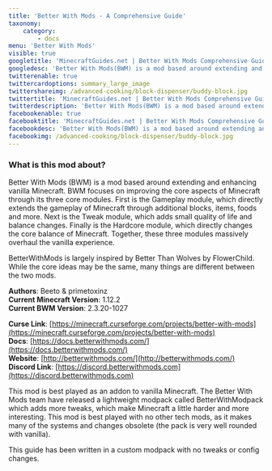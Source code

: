 ```yaml
---
title: 'Better With Mods - A Comprehensive Guide'
taxonomy:
    category:
        - docs
menu: 'Better With Mods'
visible: true
googletitle: 'MinecraftGuides.net | Better With Mods Comprehensive Guide'
googledesc: 'Better With Mods(BWM) is a mod based around extending and enhancing vanilla Minecraft. BWM focuses on massively overhauling the vanilla experience.'
twitterenable: true
twittercardoptions: summary_large_image
twittershareimg: /advanced-cooking/block-dispenser/buddy-block.jpg
twittertitle: 'MinecraftGuides.net | Better With Mods Comprehensive Guide'
twitterdescription: 'Better With Mods(BWM) is a mod based around extending and enhancing vanilla Minecraft. BWM focuses on massively overhauling the vanilla experience.'
facebookenable: true
facebooktitle: 'MinecraftGuides.net | Better With Mods Comprehensive Guide'
facebookdesc: 'Better With Mods(BWM) is a mod based around extending and enhancing vanilla Minecraft. BWM focuses on massively overhauling the vanilla experience.'
facebookimg: /advanced-cooking/block-dispenser/buddy-block.jpg
---
```


### What is this mod about?
Better With Mods (BWM) is a mod based around extending and enhancing vanilla Minecraft. BWM focuses on improving the core aspects of Minecraft through its three core modules. First is the Gameplay module, which directly extends the gameplay of Minecraft through additional blocks, items, foods and more. Next is the Tweak module, which adds small quality of life and balance changes. Finally is the Hardcore module, which directly changes the core balance of Minecraft. Together, these three modules massively overhaul the vanilla experience.

BetterWithMods is largely inspired by Better Than Wolves by FlowerChild. While the core ideas may be the same, many things are different between the two mods.

**Authors**: Beeto & primetoxinz  
**Current Minecraft Version**: 1.12.2  
**Current BWM Version**: 2.3.20-1027  

**Curse Link**: [https://minecraft.curseforge.com/projects/better-with-mods](https://minecraft.curseforge.com/projects/better-with-mods)  
**Docs**: [https://docs.betterwithmods.com/](https://docs.betterwithmods.com/)  
**Website**: [http://betterwithmods.com/](http://betterwithmods.com/)  
**Discord Link**: [https://discord.betterwithmods.com](https://discord.betterwithmods.com)

This mod is best played as an addon to vanilla Minecraft. The Better With Mods team have released a lightweight modpack called BetterWithModpack which adds more tweaks, which make Minecraft a little harder and more interesting. This mod is best played with no other tech mods, as it makes many of the systems and changes obsolete (the pack is very well rounded with vanilla).

This guide has been written in a custom modpack with no tweaks or config changes.
